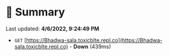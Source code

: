 # 📖 Summary
Last updated: **4/6/2022, 9:24:49 PM**

- `GET` [https://Bhadwa-sala.toxicblte.repl.co](https://Bhadwa-sala.toxicblte.repl.co) - **Down** (439ms)
